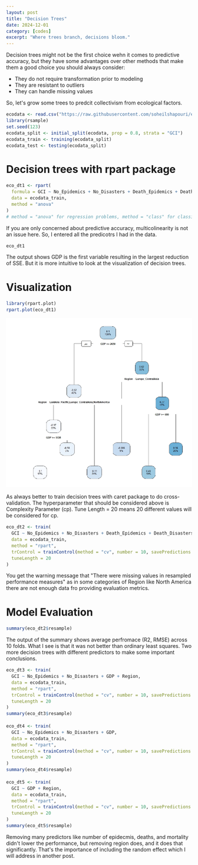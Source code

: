 ```yaml
---
layout: post
title: "Decision Trees"
date: 2024-12-01
category: [codes]
excerpt: "Where trees branch, decisions bloom."
---
```

Decision trees might not be the first choice wehn it comes to predictive accuracy, but they have some advantages over other methods that make them a good choice you should always consider:
- They do not require transformation prior to modeling
- They are resistant to outliers
- They can handle missing values

So, let's grow some trees to predcit collectivism from ecological factors. 

```r
ecodata <- read.csv("https://raw.githubusercontent.com/soheilshapouri/epidemics_collectivism/main/Data%20S2.csv")
library(rsample)
set.seed(123)
ecodata_split <- initial_split(ecodata, prop = 0.8, strata = "GCI")
ecodata_train <- training(ecodata_split)
ecodata_test <- testing(ecodata_split)
```
# Decision trees with rpart package #
```r
eco_dt1 <- rpart(
  formula = GCI ~ No_Epidemics + No_Disasters + Death_Epidemics + Death_Disasters + Mortality_Epidemics + Mortality_Disasters + GDP + Region,
  data = ecodata_train,
  method = "anova"
)
# method = "anova" for regression problems, method = "class" for classification problems
```
If you are only concerned about predictive accuracy, multicolinearity is not an issue here. So, I entered all the predicotrs I had in the data. 
  
```r
eco_dt1
```
The output shows GDP is the first variable resulting in the largest reduction of SSE. But it is more intuitive to look at the visualization of decision trees. 
# Visualization 
```r
library(rpart.plot)
rpart.plot(eco_dt1)
```
![Decision Tree](https://raw.githubusercontent.com/soheilshapouri/soheilshapouri.github.io/master/_posts/dt1.jpeg)

As always better to train decision trees with caret package to do cross-validation. The hyperparameter that should be considered above is Complexity Parameter (cp). Tune Length = 20 means 20 different values will be considered for cp. 
```r
eco_dt2 <- train(
  GCI ~ No_Epidemics + No_Disasters + Death_Epidemics + Death_Disasters + Mortality_Epidemics + Mortality_Disasters + GDP + Region,
  data = ecodata_train,
  method = "rpart",
  trControl = trainControl(method = "cv", number = 10, savePredictions = "all"),
  tuneLength = 20
)
```
You get the warning message that "There were missing values in resampled performance measures" as in some categories of Region like North America there are not enough data fro providing evaluation metrics.   
# Model Evaluation
```r
summary(eco_dt2$resample)
```
The output of the summary shows average perfromace (R2, RMSE) across 10 folds. What I see is that it was not better than ordinary least squares. 
Two more decision trees with different predictors to make some important conclusions. 
```r
eco_dt3 <- train(
  GCI ~ No_Epidemics + No_Disasters + GDP + Region,
  data = ecodata_train,
  method = "rpart",
  trControl = trainControl(method = "cv", number = 10, savePredictions = "all"),
  tuneLength = 20
)
summary(eco_dt3$resample)

eco_dt4 <- train(
  GCI ~ No_Epidemics + No_Disasters + GDP,
  data = ecodata_train,
  method = "rpart",
  trControl = trainControl(method = "cv", number = 10, savePredictions = "all"),
  tuneLength = 20
)
summary(eco_dt4$resample)

eco_dt5 <- train(
  GCI ~ GDP + Region,
  data = ecodata_train,
  method = "rpart",
  trControl = trainControl(method = "cv", number = 10, savePredictions = "all"),
  tuneLength = 20
)
summary(eco_dt5$resample)
```
Removing many predictors like number of epidecmis, deaths, and mortality didn't lower the performance, but removing region does, and it does that significantly. That's the importance of including the random effect which I will address in another post.    
